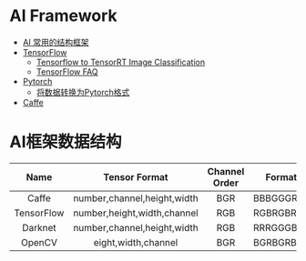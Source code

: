 # AI Framework
- [AI 常用的结构框架](#ai框架数据结构)   
- [TensorFlow](ai/tensorflow.md#tensorflow)
  - [Tensorflow to TensorRT Image Classification](ai/tensorflow.md#tensorflow-to-tensorrt-image-classification)
  - [TensorFlow FAQ](ai/tensorflow.md#tensorflow-faq)
- [Pytorch](ai/pytorch.md#pytorch)
    - [将数据转换为Pytorch格式](ai/pytorch.md#将数据转换为pytorch格式)
- [Caffe](ai/caffe.md#caffe)

# AI框架数据结构
| Name | Tensor Format | Channel Order | Format |
| :----: | :------: | :------: | :------: |
| Caffe	| number,channel,height,width | BGR | BBBGGGRRR |
| TensorFlow | number,height,width,channel | RGB | RGBRGBRGB |
| Darknet | number,channel,height,width | RGB | RRRGGGBBB |
| OpenCV | eight,width,channel | BGR | BGRBGRBGR |